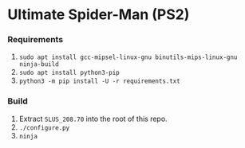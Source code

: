 # Ultimate Spider-Man (PS2)

### Requirements
1. `sudo apt install gcc-mipsel-linux-gnu binutils-mips-linux-gnu ninja-build`
2. `sudo apt install python3-pip`
3. `python3 -m pip install -U -r requirements.txt`

### Build
1. Extract `SLUS_208.70` into the root of this repo.
2. `./configure.py`
3. `ninja`